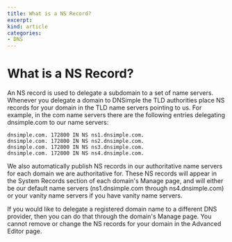 ```yaml
---
title: What is a NS Record?
excerpt: 
kind: article
categories:
- DNS
---
```


# What is a NS Record?

An NS record is used to delegate a subdomain to a set of name servers. Whenever you delegate a domain to DNSimple the TLD authorities place NS records for your domain in the TLD name servers pointing to us. For example, in the com name servers there are the following entries delegating dnsimple.com to our name servers:

```
dnsimple.com. 172800 IN NS ns1.dnsimple.com.
dnsimple.com. 172800 IN NS ns2.dnsimple.com.
dnsimple.com. 172800 IN NS ns3.dnsimple.com.
dnsimple.com. 172800 IN NS ns4.dnsimple.com.
```

We also automatically publish NS records in our authoritative name servers for each domain we are authoritative for. These NS records will appear in the System Records section of each domain's Manage page, and will either be our default name servers (ns1.dnsimple.com through ns4.dnsimple.com) or your vanity name servers if you have vanity name servers.

If you would like to delegate a registered domain name to a different DNS provider, then you can do that through the domain's Manage page. You cannot remove or change the NS records for your domain in the Advanced Editor page.
